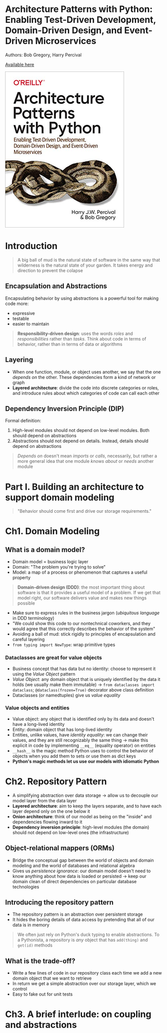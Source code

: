 # Architecture Patterns with Python: Enabling Test-Driven Development, Domain-Driven Design, and Event-Driven Microservices

Authors: Bob Gregory, Harry Percival


[Available here](https://www.cosmicpython.com/)

![arch_patterns_cover](arch_patterns_cover.jpg)

# Introduction

> A big ball of mud is the natural state of software in the same way that wilderness is the natural state of your garden. It takes energy and direction to prevent the colapse

## Encapsulation and Abstractions
Encapsulating behavior by using abstractions is a powerful tool for making code more:
- expressive
- testable
- easier to maintain

> **Responsibility-driven design**: uses the words *roles* and *responsibilities* rather than *tasks*. Think about code in terms of behavior, rather than in terms of data or algorithms

## Layering
- When one function, module, or object uses another, we say that the one *depends on* the other. These dependencies form a kind of network or graph
- **Layered architecture**: divide the code into discrete categories or roles, and introduce rules about which categories of code can call each other

## Dependency Inversion Principle (DIP)
Formal definition:
1. High-level modules should not depend on low-level modules. Both should depend on abstractions
2. Abstractions should not depend on details. Instead, details should depend on abstractions

> *Depends on* doesn't mean *imports* or *calls*, necessarily, but rather a more general idea that one module *knows about* or *needs* another module

# Part I. Building an architecture to support domain modeling

> "Behavior should come first and drive our storage requirements."

# Ch1. Domain Modeling
## What is a domain model?
- Domain model = business logic layer
- Domain: "The problem you're trying to solve"
- Model: a map of a process or phenomenon that captures a useful property

> **Domain-driven design (DDD)**: the most important thing about software is that it provides a useful model of a problem. If we get that model right, our software delivers value and makes new things possible

- Make sure to express rules in the business jargon (*ubiquitous language* in DDD terminology)
- "We could show this code to our nontechnical coworkers, and they would agree that this correctly describes the behavior of the system"
- Avoiding a ball of mud: stick rigidly to principles of encapsulation and careful layering
- `from typing import NewType`: wrap primitive types

### Dataclasses are great for value objects
- Business concept that has data but no identity: choose to represent it using the *Value Object* pattern
- *Value Object*: any domain object that is uniquely identified by the data it holds (we usually make them immutable) -> `from dataclasses import dataclass`; `@dataclass(frozen=True)` decorator above class definition
- Dataclasses (or namedtuples) give us *value equality*

### Value objects and entities
- Value object: any object that is identified only by its data and doesn't have a long-lived identity
- Entity: domain object that has long-lived identity
- Entities, unlike values, have *identity equality*: we can change their values, and they are still recognizably the same thing -> make this explicit in code by implementing `__eq__` (equality operator) on entities
- `__hash__` is the magic method Python uses to control the behavior of objects when you add them to sets or use them as dict keys
- **Python's magic methods let us use our models with idiomatic Python**

# Ch2. Repository Pattern
- A simplifying abstraction over data storage -> allow us to decouple our model layer from the data layer
- **Layered architecture**: aim to keep the layers separate, and to have each layer depend only on the one below it
- **Onion architecture**: think of our model as being on the "inside" and dependencies flowing inward to it
- **Dependency inversion principle**: high-level modules (the domain) should not depend on low-level ones (the infrastructure)

## Object-relational mappers (ORMs)
- Bridge the conceptual gap between the world of objects and domain modeling and the world of databases and relational algebra
- Gives us *persistence ignorance*: our domain model doesn't need to know anything about how data is loaded or persisted -> keep our domain clean of direct dependencies on particular database technologies

## Introducing the repository pattern
- The repository pattern is an abstraction over persistent storage
- It hides the boring details of data access by pretending that all of our data is in memory

> We often just rely on Python's duck typing to enable abstractions. To a Pythonista, a repository is *any* object that has `add(thing)` and `get(id)` methods

## What is the trade-off?
- Write a few lines of code in our repository class each time we add a new domain object that we want to retrieve
- In return we get a simple abstraction over our storage layer, which we control
- Easy to fake out for unit tests

# Ch3. A brief interlude: on coupling and abstractions